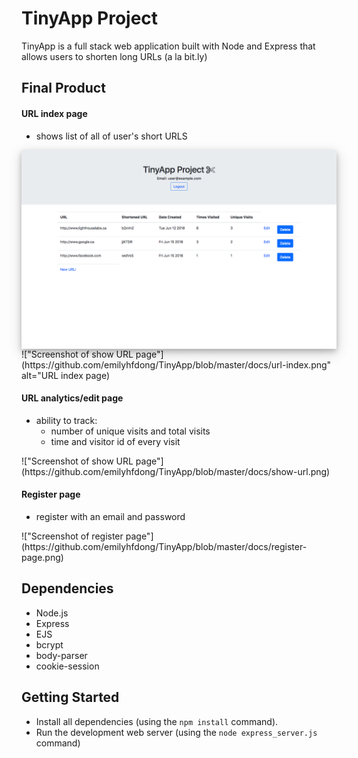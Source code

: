 # TinyApp Project <i class="fa fa-cut"></i>

TinyApp is a full stack web application built with Node and Express that allows users to shorten long URLs (a la bit.ly)

## Final Product

#### URL index page

- shows list of all of user's short URLS

<div style= "box-shadow: 0 4px 8px 0 rgba(0, 0, 0, 0.2), 0 6px 20px 0 rgba(0, 0, 0, 0.19)">
  <img src="https://github.com/emilyhfdong/TinyApp/blob/master/docs/url-index.png" alt="URL index page">
</div>
!["Screenshot of show URL page"](https://github.com/emilyhfdong/TinyApp/blob/master/docs/url-index.png" alt="URL index page)

#### URL analytics/edit page

- ability to track:
    - number of unique visits and total visits
    - time and visitor id of every visit

<div>
!["Screenshot of show URL page"](https://github.com/emilyhfdong/TinyApp/blob/master/docs/show-url.png)
</div>

#### Register page

- register with an email and password

<div>
!["Screenshot of register page"](https://github.com/emilyhfdong/TinyApp/blob/master/docs/register-page.png)
</div>


## Dependencies

- Node.js
- Express
- EJS
- bcrypt
- body-parser
- cookie-session

## Getting Started

- Install all dependencies (using the `npm install` command).
- Run the development web server (using the `node express_server.js` command)